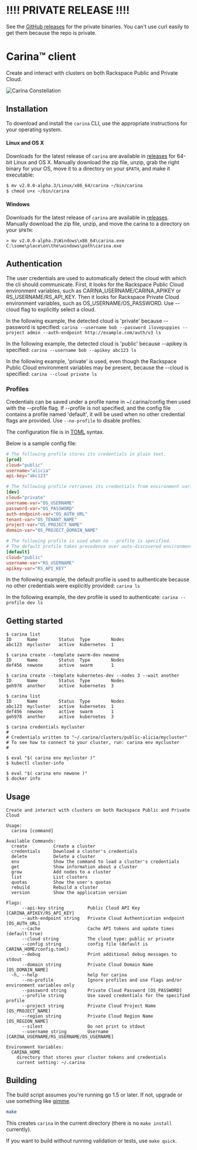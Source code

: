 # !!!! PRIVATE RELEASE !!!!
See the [GitHub releases](https://github.com/rackerlabs/carina-cli/releases) for the private binaries. You can't use curl easily to get them because the repo is private.

# Carina™ client
Create and interact with clusters on both Rackspace Public and Private Cloud.

![Carina Constellation](https://cloud.githubusercontent.com/assets/836375/10503963/e5bcca8c-72c0-11e5-8e14-2c1697297d7e.png)

## Installation

To download and install the `carina` CLI, use the appropriate instructions for your operating system.

#### Linux and OS X

Downloads for the latest release of `carina` are available in [releases](https://github.com/rackerlabs/carina-cli/releases) for 64-bit Linux and OS X. Manually download the zip file, unzip, grab the right binary for your OS, move it to a directory on your `$PATH`, and make it executable:

```bash
$ mv v2.0.0-alpha.3/Linux/x86_64/carina ~/bin/carina
$ chmod u+x ~/bin/carina
```

#### Windows

Downloads for the latest release of `carina` are available in [releases](https://github.com/rackerlabs/carina-cli/releases). Manually download the zip file, unzip, and move the carina to a directory on your `$PATH`:

```plain
> mv v2.0.0-alpha.3\Windows\x86_64\carina.exe C:\some\place\on\the\windows\path\carina.exe
```

## Authentication
The user credentials are used to automatically detect the cloud with which the cli should communicate. First, it looks for the Rackspace Public Cloud environment variables, such as CARINA_USERNAME/CARINA_APIKEY or RS_USERNAME/RS_API_KEY. Then it looks for Rackspace Private Cloud environment variables, such as OS_USERNAME/OS_PASSWORD. Use --cloud flag to explicitly select a cloud.

In the following example, the detected cloud is 'private' because --password is specified:
```carina --username bob --password ilovepuppies --project admin --auth-endpoint http://example.com/auth/v3 ls```

In the following example, the detected cloud is 'public' because --apikey is specified:
```carina --username bob --apikey abc123 ls```

In the following example, 'private' is used, even though the Rackspace Public Cloud environment variables may be present, because the --cloud is specified:
```carina --cloud private ls```

### Profiles
Credentials can be saved under a profile name in ~/.carina/config then used with the --profile flag. If --profile is not specified, and the config file contains a profile named 'default', it will be used when no other credential flags are provided. Use `--no-profile` to disable profiles.

The configuration file is in [TOML](https://github.com/toml-lang/toml) syntax.

Below is a sample config file:

```toml
# The following profile stores its credentials in plain text.
[prod]
cloud="public"
username="alicia"
api-key="abc123"

# The following profile retrieves its credentials from environment variables defined in your openrc file.
[dev]
cloud="private"
username-var="OS_USERNAME"
password-var="OS_PASSWORD"
auth-endpoint-var="OS_AUTH_URL"
tenant-var="OS_TENANT_NAME"
project-var="OS_PROJECT_NAME"
domain-var="OS_PROJECT_DOMAIN_NAME"

# The following profile is used when no --profile is specified.
# The default profile takes precedence over auto-discovered environment variables
[default]
cloud="public"
username-var="RS_USERNAME"
apikey-var="RS_API_KEY"
```

In the following example, the default profile is used to authenticate because no other credentials were explicitly provided:
```carina ls```

In the following example, the dev profile is used to authenticate:
```carina --profile dev ls```

## Getting started

```
$ carina list
ID		Name		Status	Type		Nodes
abc123	mycluster	active	kubernetes	1

$ carina create --template swarm-dev newone
ID		Name		Status	Type		Nodes
def456	newone		active	swarm		1

$ carina create --template kubernetes-dev --nodes 3 --wait another
ID		Name		Status	Type		Nodes
geh978	another		active	kubernetes	3

$ carina list
ID		Name		Status	Type		Nodes
abc123	mycluster	active	kubernetes	1
def456	newone		active	swarm		1
geh978	another		active	kubernetes	3

$ carina credentials mycluster
#
# Credentials written to "~/.carina/clusters/public-alicia/mycluster"
# To see how to connect to your cluster, run: carina env mycluster
#

$ eval "$( carina env mycluster )"
$ kubectl cluster-info

$ eval "$( carina env newone )"
$ docker info
```


## Usage

```
Create and interact with clusters on both Rackspace Public and Private Cloud

Usage:
  carina [command]

Available Commands:
  create          Create a cluster
  credentials     Download a cluster's credentials
  delete          Delete a cluster
  env             Show the command to load a cluster's credentials
  get             Show information about a cluster
  grow            Add nodes to a cluster
  list            List clusters
  quotas          Show the user's quotas
  rebuild         Rebuild a cluster
  version         Show the application version

Flags:
      --api-key string         Public Cloud API Key [CARINA_APIKEY/RS_API_KEY]
      --auth-endpoint string   Private Cloud Authentication endpoint [OS_AUTH_URL]
      --cache                  Cache API tokens and update times (default true)
      --cloud string           The cloud type: public or private
      --config string          config file (default is CARINA_HOME/config.toml)
      --debug                  Print additional debug messages to stdout
      --domain string          Private Cloud Domain Name [OS_DOMAIN_NAME]
  -h, --help                   help for carina
      --no-profile             Ignore profiles and use flags and/or environment variables only
      --password string        Private Cloud Password [OS_PASSWORD]
      --profile string         Use saved credentials for the specified profile
      --project string         Private Cloud Project Name [OS_PROJECT_NAME]
      --region string          Private Cloud Region Name [OS_REGION_NAME]
      --silent                 Do not print to stdout
      --username string        Username [CARINA_USERNAME/RS_USERNAME/OS_USERNAME]

Environment Variables:
  CARINA_HOME
    directory that stores your cluster tokens and credentials
    current setting: ~/.carina
```

## Building

The build script assumes you're running go 1.5 or later. If not, upgrade or use
something like [gimme](https://github.com/travis-ci/gimme).

```bash
make
```

This creates `carina` in the current directory (there is no `make install` currently).

If you want to build without running validation or tests, use `make quick`.
